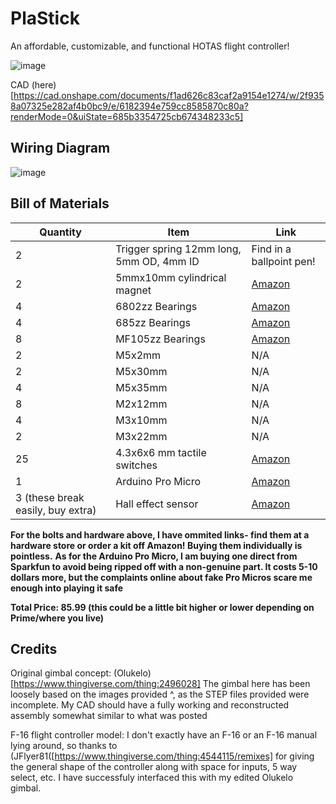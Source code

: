 # PlaStick
An affordable, customizable, and functional HOTAS flight controller!

![image](https://github.com/user-attachments/assets/b57f5e49-a88f-4e86-97d7-2276bfcbbe65)

CAD (here)[https://cad.onshape.com/documents/f1ad626c83caf2a9154e1274/w/2f9358a07325e282af4b0bc9/e/6182394e759cc8585870c80a?renderMode=0&uiState=685b3354725cb674348233c5]

## Wiring Diagram

![image](https://github.com/user-attachments/assets/f9c3b099-3a89-48da-86c4-51868f680948)

## Bill of Materials
| Quantity | Item                                | Link                |
|----------|-------------------------------------|---------------------|
| 2        | Trigger spring 12mm long, 5mm OD, 4mm ID | Find in a ballpoint pen!               |
| 2        | 5mmx10mm cylindrical magnet        | [Amazon](https://www.amazon.com/Niuknow-Neodymium-10x5x2mm-Double-Sided-Adhesive/dp/B0BTSWZSVG/ref=sr_1_5?crid=1RGSG4OAD94HJ&keywords=5mm%2Bx%2B10mm%2Bneodymium%2Bmagnet&qid=1750808270&sprefix=5mm%2Bx%2B10mm%2Bneodymium%2Bmagnet%2Caps%2C139&sr=8-5&th=1)                 |
| 4        | 6802zz Bearings                    | [Amazon](https://www.amazon.com/INFINAUTO-Bearings-15x24x5mm-Lubricated-Stylish/dp/B0DYNVTPV3/ref=sr_1_9?crid=EJ7P8E9LUPFX&keywords=6802zz+bearing&qid=1750808353&refinements=p_85%3A2470955011&rnid=2470954011&rps=1&sprefix=6802zz+bearin%2Caps%2C153&sr=8-9)                 |
| 4        | 685zz Bearings                     | [Amazon](https://www.amazon.com/uxcell-Bearing-Double-Shielded-Bearings/dp/B07FW26QBV/ref=sr_1_1?crid=4Z9JENN4SRG0&keywords=685zz%2Bbearing&qid=1750808392&sprefix=685zz%2Bbearin%2Caps%2C151&sr=8-1&th=1)                |
| 8        | MF105zz Bearings                   | [Amazon](https://www.amazon.com/METERXITY-Shielded-Bearings-Wheelbarrow-Machines/dp/B0F4QWG4YM/ref=sr_1_1?crid=2U3QFTRZGPAZN&keywords=mf105zz%2Bbearing&qid=1750808425&sprefix=mf105zz%2Bbearing%2Caps%2C148&sr=8-1&th=1)                 |
| 2        | M5x2mm                             | N/A                 |
| 2        | M5x30mm                            | N/A                 |
| 4        | M5x35mm                            | N/A                 |
| 8        | M2x12mm                            | N/A                 |
| 4        | M3x10mm                            | N/A                 |
| 2        | M3x22mm                            | N/A                 |
| 25       | 4.3x6x6 mm tactile switches        | [Amazon](https://www.amazon.com/DAOKI-6x6x4-3mm-664-3mm-Momentary-Tactile/dp/B07X8S99RH/ref=sr_1_1?crid=G1APT1474EYH&keywords=4.3mm%2Btactile&qid=1750808468&sprefix=4.3mm%2Btactil%2Caps%2C148&sr=8-1&th=1)           |
| 1        | Arduino Pro Micro                  | [Amazon](https://www.sparkfun.com/pro-micro-5v-16mhz.html)           |
| 3 (these break easily, buy extra) | Hall effect sensor           | [Amazon](https://www.amazon.com/AH3503-UGN3503UA-UGN3503-Hall-Effect-Sensors/dp/B09N9SQK79)           |

**For the bolts and hardware above, I have ommited links- find them at a hardware store or order a kit off Amazon! Buying them individually is pointless.**
**As for the Arduino Pro Micro, I am buying one direct from Sparkfun to avoid being ripped off with a non-genuine part. It costs 5-10 dollars more, but the complaints online about fake Pro Micros scare me enough into playing it safe** 

**Total Price: 85.99 (this could be a little bit higher or lower depending on Prime/where you live)**

## Credits
Original gimbal concept: (Olukelo)[https://www.thingiverse.com/thing:2496028]
The gimbal here has been loosely based on the images provided ^, as the STEP files provided were incomplete. My CAD should have a fully working and reconstructed assembly somewhat similar to what was posted

F-16 flight controller model: I don't exactly have an F-16 or an F-16 manual lying around, so thanks to (JFlyer81([https://www.thingiverse.com/thing:4544115/remixes] for giving the general shape of the controller along with space for inputs, 5 way select, etc. I have successfuly interfaced this with my edited Olukelo gimbal.


